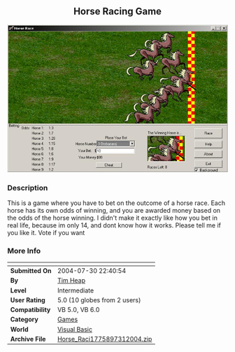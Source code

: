 ﻿<div align="center">

## Horse Racing Game

<img src="PIC2004731114508258.jpg">
</div>

### Description

This is a game where you have to bet on the outcome of a horse race. Each horse has its own odds of winning, and you are awarded money based on the odds of the horse winning. I didn't make it exactly like how you bet in real life, because im only 14, and dont know how it works. Please tell me if you like it. Vote if you want
 
### More Info
 


<span>             |<span>
---                |---
**Submitted On**   |2004-07-30 22:40:54
**By**             |[Tim Heap](https://github.com/Planet-Source-Code/PSCIndex/blob/master/ByAuthor/tim-heap.md)
**Level**          |Intermediate
**User Rating**    |5.0 (10 globes from 2 users)
**Compatibility**  |VB 5\.0, VB 6\.0
**Category**       |[Games](https://github.com/Planet-Source-Code/PSCIndex/blob/master/ByCategory/games__1-38.md)
**World**          |[Visual Basic](https://github.com/Planet-Source-Code/PSCIndex/blob/master/ByWorld/visual-basic.md)
**Archive File**   |[Horse\_Raci1775897312004\.zip](https://github.com/Planet-Source-Code/tim-heap-horse-racing-game__1-55163/archive/master.zip)








